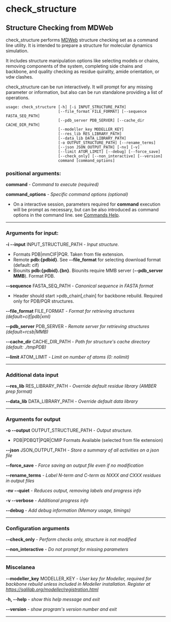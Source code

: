 # check_structure

## Structure Checking from MDWeb

check_structure performs [MDWeb](https://mmb.irbbarcelona.org/MDWeb) structure checking set as a command line utility. It is intended to prepare a structure for molecular dynamics simulation.

It includes structure manipulation options like selecting models or chains, removing components of the system, completing side chains and backbone, and quality checking as residue quirality, amide orientation, or vdw clashes.

check_structure can be run interactively. It will prompt for any missing parameter or information, but also can be run standalone providing a list of operations. 



~~~
usage: check_structure [-h] [-i INPUT_STRUCTURE_PATH]
                       [--file_format FILE_FORMAT] [--sequence FASTA_SEQ_PATH]
                       [--pdb_server PDB_SERVER] [--cache_dir CACHE_DIR_PATH]
                       [--modeller_key MODELLER_KEY]
                       [--res_lib RES_LIBRARY_PATH]
                       [--data_lib DATA_LIBRARY_PATH]
                       [-o OUTPUT_STRUCTURE_PATH] [--rename_terms]
                       [--json JSON_OUTPUT_PATH] [-nv] [-v]
                       [--limit ATOM_LIMIT] [--debug] [--force_save]
                       [--check_only] [--non_interactive] [--version]
                       command [command_options]

~~~
### positional arguments:
  **command** - _Command to execute (required)_

  **command_options** - _Specific command options (optional)_
* On a interactive session, parameters required for **command** execution will be prompt as necessary, but can be also introduced as command options in the command line. see [Commands Help](https://biobb-structure-checking.readthedocs.io/en/latest/commands_help.html). 
***
### Arguments for input:

**-i --input** INPUT_STRUCTURE_PATH - _Input structure._
* Formats PDB|mmCIF|PQR. Taken from file extension.
* Remote **pdb:{pdbid}**. See **--file_format** for selecting download format (default: cif)
* Biounits **pdb:{pdbid}.{bn}**. Biounits require MMB server (**--pdb_server MMB**). Format PDB.

**--sequence** FASTA_SEQ_PATH - _Canonical sequence in FASTA format_
* Header should start >pdb_chain[,chain] for backbone rebuild. Required only for PDB/PQR structures.

**--file_format** FILE_FORMAT - _Format for retrieving structures (default=cif|pdb|xml)_

**--pdb_server** PDB_SERVER - _Remote server for retrieving structures (default=rcsb|MMB)_

**--cache_dir** CACHE_DIR_PATH - _Path for structure's cache directory (default: ./tmpPDB)_

**--limit** ATOM_LIMIT - _Limit on number of atoms (0: nolimit)_

***
### Additional data input

**--res_lib** RES_LIBRARY_PATH - _Override default residue library (AMBER prep format)_

**--data_lib** DATA_LIBRARY_PATH - _Override default data library_

***
### Arguments for output

**-o --output** OUTPUT_STRUCTURE_PATH - _Output structure._
* PDB|PDBQT|PQR|CMIP Formats Available (selected from file extension)
  
**--json** JSON_OUTPUT_PATH - _Store a summary of all activities on a json file_

**--force_save** - _Force saving an output file even if no modification_

**--rename_terms** - _Label N-term and C-term as NXXX and CXXX residues in output files_

**-nv --quiet** - _Reduces output, removing labels and progress info_

**-v --verbose** - _Additional progress info_

**--debug** - _Add debug information (Memory usage, timings)_

***
### Configuration arguments
  
**--check_only** - _Perform checks only, structure is not modified_

**--non_interactive** - _Do not prompt for missing parameters_

***
### Miscelanea
**--modeller_key** MODELLER_KEY - _User key for Modeller, required for backbone rebuild unless included in Modeller installation. Register at https://salilab.org/modeller/registration.html_
  
**-h, --help** - _show this help message and exit_

**--version** - _show program's version number and exit_

***
